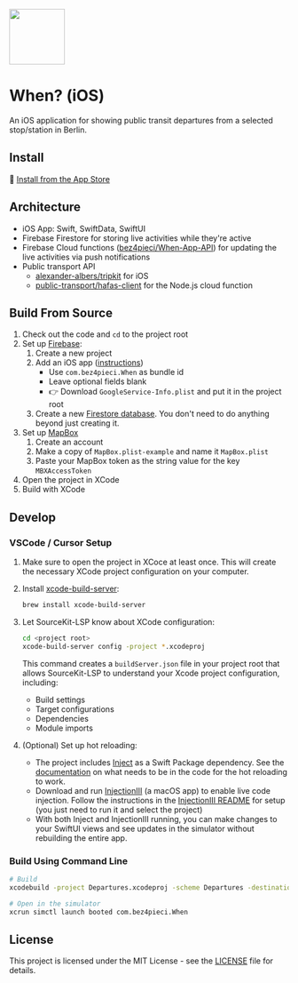 <img src="Documentation/Icon@2x.png" width=100><br>

# When? (iOS)

An iOS application for showing public transit departures from a selected stop/station in Berlin.

## Install

📲 [Install from the App Store](https://apps.apple.com/de/app/when-berlin/id6746681074)

## Architecture

- iOS App: Swift, SwiftData, SwiftUI
- Firebase Firestore for storing live activities while they're active
- Firebase Cloud functions ([bez4pieci/When-App-API](https://github.com/bez4pieci/When-App-API)) for updating the live activities via push notifications
- Public transport API
   - [alexander-albers/tripkit](https://github.com/alexander-albers/tripkit) for iOS
   - [public-transport/hafas-client](https://github.com/public-transport/hafas-client) for the Node.js cloud function


## Build From Source

1. Check out the code and `cd` to the project root
1. Set up [Firebase](https://firebase.google.com/):
   1. Create a new project
   1. Add an iOS app ([instructions](https://firebase.google.com/docs/ios/setup#prerequisites))
      - Use `com.bez4pieci.When` as bundle id
      - Leave optional fields blank
      - 👉 Download `GoogleService-Info.plist` and put it in the project root
   1. Create a new [Firestore database](https://firebase.google.com/docs/firestore/quickstart). You don't need to do anything beyond just creating it.
1. Set up [MapBox](https://www.mapbox.com/)
   1. Create an account
   1. Make a copy of `MapBox.plist-example` and name it `MapBox.plist`
   1. Paste your MapBox token as the string value for the key `MBXAccessToken`
1. Open the project in XCode
1. Build with XCode

## Develop

### VSCode / Cursor Setup

1. Make sure to open the project in XCoce at least once. This will create the necessary XCode project configuration on your computer.

1. Install [xcode-build-server](https://github.com/SolaWing/xcode-build-server):
   ```bash
   brew install xcode-build-server
   ```

1. Let SourceKit-LSP know about XCode configuration:
   ```bash
   cd <project root>
   xcode-build-server config -project *.xcodeproj
   ```
   
   This command creates a `buildServer.json` file in your project root that allows SourceKit-LSP to understand your Xcode project configuration, including:
   - Build settings
   - Target configurations
   - Dependencies
   - Module imports

1. (Optional) Set up hot reloading:
   - The project includes [Inject](https://github.com/krzysztofzablocki/Inject) as a Swift Package dependency. See the [documentation](https://github.com/krzysztofzablocki/Inject?tab=readme-ov-file#workflow-integration) on what needs to be in the code for the hot reloading to work.
   - Download and run [InjectionIII](https://github.com/johnno1962/InjectionIII) (a macOS app) to enable live code injection. Follow the instructions in the [InjectionIII README](https://github.com/johnno1962/InjectionIII) for setup (you just need to run it and select the project)
   - With both Inject and InjectionIII running, you can make changes to your SwiftUI views and see updates in the simulator without rebuilding the entire app.

### Build Using Command Line

```bash
# Build
xcodebuild -project Departures.xcodeproj -scheme Departures -destination 'platform=iOS Simulator,name=iPhone 16'

# Open in the simulator
xcrun simctl launch booted com.bez4pieci.When
```

## License

This project is licensed under the MIT License - see the [LICENSE](LICENSE) file for details. 